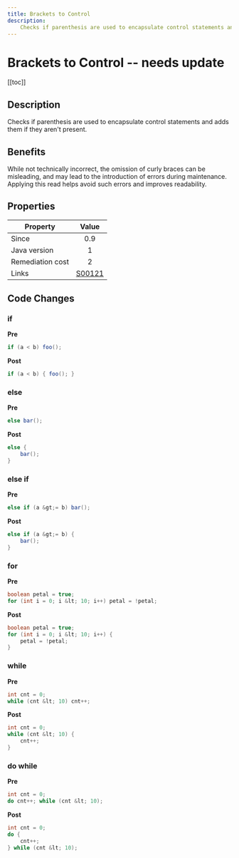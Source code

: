 ```yaml
---
title: Brackets to Control
description:
    Checks if parenthesis are used to encapsulate control statements and adds them if they aren't present.
---
```



# Brackets to Control -- needs update

[[toc]]

## Description

Checks if parenthesis are used to encapsulate control statements and adds them if they aren't present.

## Benefits

While not technically incorrect, the omission of curly braces can be misleading, and may lead to the introduction of errors during maintenance. Applying this read helps avoid such errors and improves readability.

## Properties

| Property      | Value |
| ------------- |:-------------:|
| Since | 0.9 |
| Java version      | 1 |
| Remediation cost      | 2 |
| Links | [S00121](https://sonarcloud.io/organizations/default/rules#rule_key=squid%3AS00121) |

## Code Changes

### if

__Pre__

``` java
if (a < b) foo();
```

__Post__

``` java
if (a < b) { foo(); }
```

### else

__Pre__

``` java
else bar();
```
__Post__ 

``` java
else {
    bar();
}
```
### else if

__Pre__

``` java
else if (a &gt;= b) bar();
```
__Post__ 

``` java
else if (a &gt;= b) {
    bar();
}
```

### for

__Pre__
``` java
boolean petal = true;
for (int i = 0; i &lt; 10; i++) petal = !petal;
```
__Post__
``` java
boolean petal = true;
for (int i = 0; i &lt; 10; i++) {
    petal = !petal;
}
```

### while

__Pre__
``` java
int cnt = 0;
while (cnt &lt; 10) cnt++;
```
__Post__
``` java
int cnt = 0;
while (cnt &lt; 10) {
    cnt++;
}
```
### do while

__Pre__
``` java
int cnt = 0;
do cnt++; while (cnt &lt; 10);
```
__Post__
``` java
int cnt = 0;
do {
    cnt++; 
} while (cnt &lt; 10);
```
